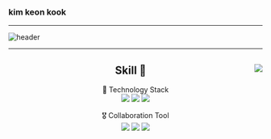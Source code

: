### kim keon kook
----

 ![header](https://capsule-render.vercel.app/api?type=soft&color=auto&text=To&nbsp;Become&nbsp;a&nbsp;Data&nbsp;Scientist&fontAlignY=45&fontSize=40&height=150&animation=blink&desc=I'm%20constantly%20studying%20for%20my%20dream&descAlignY=70&fontColor=703ee5)

----


<!-- # Interest 👀
- NLP
 -->

<div align="center">
 <img align="right"src="https://github-readme-stats.vercel.app/api?username=chorokdong&show_icons=true&theme=graywhite">

 ## Skill 💍
 🏅 Technology Stack  
 <img src="https://img.shields.io/badge/Python-3776AB?style=flat&logo=Python&logoColor=white"/> <img src="https://img.shields.io/badge/PyTorch-EE4C2C?style=flat&logo=PyTorch&logoColor=white"/> <img src="https://img.shields.io/badge/TensorFlow-FF6F00?style=flat&logo=TensorFlow&logoColor=white"/>   

 🎖️ Collaboration Tool  
 <img src="https://img.shields.io/badge/Notion-000000?style=flat&logo=Notion&logoColor=white"/> <img src="https://img.shields.io/badge/Slack-4a154b?style=flat&logo=Slack&logoColor=white"/> <img src="https://img.shields.io/badge/GitHub-f05032?style=flat&logo=GitHub&logoColor=white"/>
</div>


 <!-- 
 <img src="https://img.shields.io/badge/NumPy-013243?style=flat&logo=NumPy&logoColor=white"/>
 <img src="https://img.shields.io/badge/pandas-150458?style=flat&logo=pandas&logoColor=white"/>
 <img src="https://img.shields.io/badge/Selenium-43b02a?style=flat&logo=Selenium&logoColor=white"/>
 <img src="https://img.shields.io/badge/Streamlit-ff4b4b?style=flat&logo=Streamlit&logoColor=white"/> 
 -->
 
<!--  https://github.com/kyechan99/capsule-render#fontsize -->
